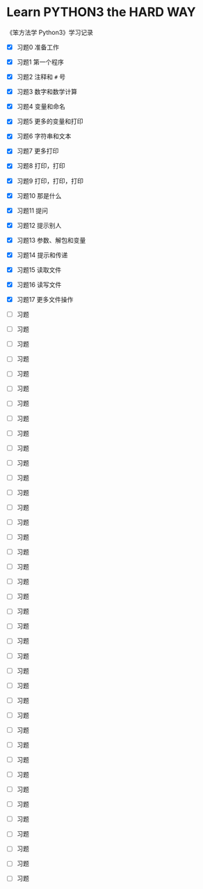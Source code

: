 # Learn PYTHON3 the HARD WAY

《笨方法学 Python3》学习记录

- [x] 习题0 准备工作
- [x] 习题1 第一个程序
- [x] 习题2 注释和 `#` 号
- [x] 习题3 数字和数学计算
- [x] 习题4 变量和命名
- [x] 习题5 更多的变量和打印
- [x] 习题6 字符串和文本
- [x] 习题7 更多打印
- [x] 习题8 打印，打印
- [x] 习题9 打印，打印，打印
- [x] 习题10 那是什么 
- [x] 习题11 提问
- [x] 习题12 提示别人
- [x] 习题13 参数、解包和变量 
- [x] 习题14 提示和传递
- [x] 习题15 读取文件
- [x] 习题16 读写文件
- [x] 习题17 更多文件操作
- [ ] 习题 
- [ ] 习题 
- [ ] 习题 
- [ ] 习题 
- [ ] 习题 
- [ ] 习题 
- [ ] 习题 
- [ ] 习题 
- [ ] 习题 
- [ ] 习题 
- [ ] 习题 
- [ ] 习题 
- [ ] 习题 
- [ ] 习题 
- [ ] 习题 
- [ ] 习题 
- [ ] 习题 
- [ ] 习题 
- [ ] 习题 
- [ ] 习题 
- [ ] 习题 
- [ ] 习题 
- [ ] 习题 
- [ ] 习题 
- [ ] 习题 
- [ ] 习题 
- [ ] 习题 
- [ ] 习题 
- [ ] 习题 
- [ ] 习题 
- [ ] 习题 
- [ ] 习题 
- [ ] 习题 
- [ ] 习题 
- [ ] 习题 
- [ ] 习题 
- [ ] 习题 
- [ ] 习题 
- [ ] 习题 

